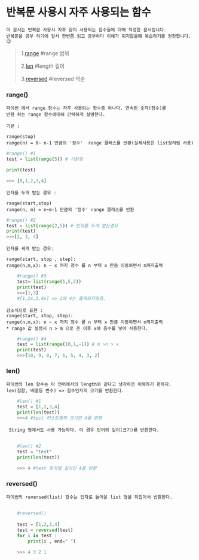 반복문 사용시 자주 사용되는 함수
===

    이 문서는 반복문 사용시 자주 같이 사용되는 함수들에 대해 작성한 문서입니다. 
    반복문을 공부 하기에 앞서 한번쯤 읽고 공부하다 이해가 되지않을떄 복습하기를 권장합니다. 😉

> 1.[range](#range) #range 범위
>  
> 2.[len](#len) #length 길이
>
>3.[reversed](#reversed) #reversed 역순 

### range() 

    파이썬 에서 range 함수는 자주 사용되는 함수중 하나다. 연속된 숫자(정수)를 
    반환 하는 range 함수에대해 간략하게 설명한다.

    기본 :
    
    range(stop)
    range(n) = 0~ n-1 만큼의 '정수'  range 클래스를 반환(실제사용은 list형처럼 사용)
    
```python
#range() #1
test = list(range(5)) # 기본형 

print(test)

>>> [0,1,2,3,4]
```
    
    인자를 두개 받는 경우 :
    
    range(start,stop)
    range(n, m) = n~m-1 만큼의 '정수' range 클래스를 반환 

```python
#range() #2
test = list(range(2,5)) # 인자를 두개 받는경우 
print(test)
>>>[2, 3, 4]

```

    인자를 세개 받는 경우:
 
    range(start, stop , step):
    range(n,m,x): n ~ x 까지 정수 를 n 부터 x 만큼 이동하면서 m까지출력

```python
    #range() #3
    test= list(range(1,5,2))
    print(test)
    >>>[1,3]
    #[1,2x,3,4x] => 2와 4는 출력되지않음.
```

    감소식으로 표현 : 
    range(start, stop, step):
    range(n,m,x): n ~ x 까지 정수 를 n 부터 x 만큼 이동하면서 m까지출력
    * range 값 설정시 n > m 으로 준 이후 x에 음수를 넣어 사용한다.

```python
    #range() #4
    test = list(range(10,1,-1)) # m >n > x
    print(test)
    >>>[10, 9, 8, 7, 6, 5, 4, 3, 2]
```


### len()
    
    파이썬의 len 함수는 타 언어에서의 length와 같다고 생각하면 이해하기 편하다.
    len(집합, 배열등 변수) => 함수인자의 크기를 반환한다.

```python
    #len() #1
    test = [1,2,3,4]
    print(len(test))
    >>>4 #test 리스트형의 크기인 4를 반환 

```
    
     String 형에서도 사용 가능하다. 이 경우 단어의 길이(크기)를 반환한다.

```python
    
    #len() #2
    test = "test"
    print(len(test))
   
    >>> 4 #test 문자열 길이인 4를 반환

```

### reversed()

    파이썬의 reversed(list) 함수는 인자로 들어온 list 형을 뒤집어서 반환한다.

```python
    
    #reversed()
     
    test = [1,2,3,4]
    test = reversed(test)
    for i in test :
        print(i , end=" ")
 
    >>> 4 3 2 1  

```
